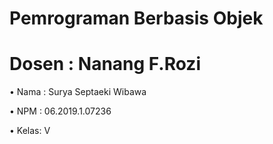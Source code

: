 # Pemrograman Berbasis Objek

# Dosen : Nanang F.Rozi

 • Nama : Surya Septaeki Wibawa

 • NPM  : 06.2019.1.07236

 • Kelas: V
